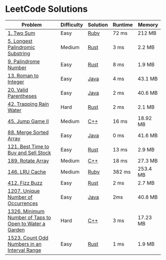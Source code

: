 # LeetCode Solutions

| Problem                                                                                                                                  | Difficulty | Solution                                                    | Runtime | Memory   |
|------------------------------------------------------------------------------------------------------------------------------------------|------------|-------------------------------------------------------------|---------|----------|
| [1. Two Sum](https://leetcode.com/problems/two-sum/)                                                                                     | Easy       | [Ruby](two_sum.rb)                                          | 72 ms   | 212 MB   |
| [5. Longest Palindromic Substring](https://leetcode.com/problems/longest-palindromic-substring/)                                         | Medium     | [Rust](longest_palindrome.rs)                               | 3 ms    | 2.2 MB   |
| [9. Palindrome Number](https://leetcode.com/problems/palindrome-number/)                                                                 | Easy       | [Rust](palindrome_number.rs)                                | 8 ms    | 1.9 MB   |
| [13. Roman to Integer](https://leetcode.com/problems/roman-to-integer/)                                                                  | Easy       | [Java](RomanToInteger.java)                                 | 4 ms    | 43.1 MB  |
| [20. Valid Parentheses](https://leetcode.com/problems/valid-parentheses/)                                                                | Easy       | [Java](ValidParentheses.java)                               | 2 ms    | 40.6 MB  |
| [42. Trapping Rain Water](https://leetcode.com/problems/trapping-rain-water/)                                                            | Hard       | [Rust](trapping_rain_water.rs)                              | 2 ms    | 2.1 MB   |
| [45. Jump Game II](https://leetcode.com/problems/jump-game-ii)                                                                           | Medium     | [C++](jump_game_ii.cpp)                                     | 16 ms   | 18.92 MB |
| [88. Merge Sorted Array](https://leetcode.com/problems/merge-sorted-array/)                                                              | Easy       | [Java](MergeSortedArray.java)                               | 0 ms    | 41.6 MB  |
| [121. Best Time to Buy and Sell Stock](https://leetcode.com/problems/best-time-to-buy-and-sell-stock/)                                   | Easy       | [Rust](best_time_to_buy_and_sell_stock.rs)                  | 13 ms   | 2.9 MB   |
| [189. Rotate Array](https://leetcode.com/problems/rotate-array)                                                                          | Medium     | [C++](rotate_array.cpp)                                     | 18 ms   | 27.3 MB  |
| [146. LRU Cache](https://leetcode.com/problems/lru-cache/)                                                                               | Medium     | [Ruby](lru_cache.rb)                                        | 382 ms  | 253.4 MB |
| [412. Fizz Buzz](https://leetcode.com/problems/fizz-buzz/)                                                                               | Easy       | [Rust](fizz_buzz.rs)                                        | 2 ms    | 2.7 MB   |
| [1207. Unique Number of Occurrences](https://leetcode.com/problems/unique-number-of-occurrences/)                                        | Easy       | [Java](UniqueNumberOfOccurrences.java)                      | 2ms     | 40.8 MB  |
| [1326. Minimum Number of Taps to Open to Water a Garden](https://leetcode.com/problems/minimum-number-of-taps-to-open-to-water-a-garden) | Hard       | [C++](minimum_number_of_taps_to_open_to_water_a_garden.cpp) | 3 ms    | 17.23 MB |
| [1523. Count Odd Numbers in an Interval Range](https://leetcode.com/problems/count-odd-numbers-in-an-interval-range/)                    | Easy       | [Rust](count_odd_numbers_in_an_interval_range.rs)           | 1 ms    | 1.9 MB   |
